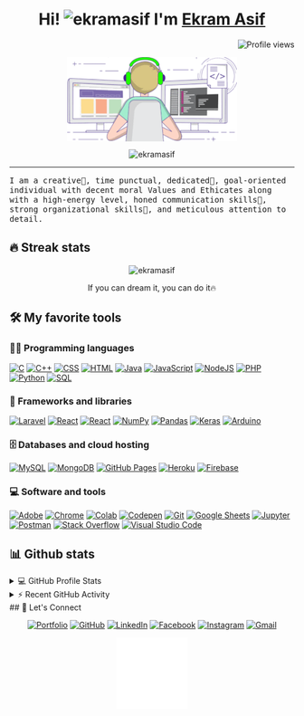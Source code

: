 <h1 align="center">Hi! <img src="https://media.giphy.com/media/hvRJCLFzcasrR4ia7z/giphy.gif" width="30" alt="ekramasif"> I'm <a href="https://ekramasif.github.io/" color="white" target="_blank">Ekram Asif</a></h1>
 <img src="https://gpvc.arturio.dev/ekramasif" alt="Profile views" align='right'/> 
 <a href="https://github.com/ekramasif/ekramasif/"> </a>
<br/>

<p align="center">
  <a href="https://github.com/ekramasif">
    <img align="center" src="coder.gif" width="300">
  </a>
</p>

<p align="center">
  <img src="https://readme-typing-svg.herokuapp.com?color=1AF761&lines=Full+Stack+Web+Developer;AI+%7C%7C+ML+Enthusiastic;Learning+New+Things+Everyday;Never+Stop+Learning!&center=true&width=380&height=45" alt="ekramasif">
</p>
<hr/>

<samp>
I am a creative🎡, time punctual, dedicated🎯, goal-oriented individual with decent moral Values and Ethicates along with a high-energy level, honed communication skills👐, strong organizational skills👮‍, and meticulous attention to detail.
</samp>


## 🔥 Streak stats

<p align="center">
	<img align="center" src="https://github-readme-streak-stats.herokuapp.com?user=ekramasif&theme=tokyonight_duo&hide_border=true" alt="ekramasif" />
  <p align="center"> If you can dream it, you can do it🔥 </p>
</p>


## 🛠️ My favorite tools

### 👨‍💻 Programming languages

<p>
    <a href="#"><img alt="C" src="https://img.shields.io/badge/C%20-%232370ED.svg?logo=c&logoColor=white"></a>
    <a href="#"><img alt="C++" src="https://img.shields.io/badge/C++%20-%2300599C.svg?logo=c%2B%2B&logoColor=white"></a>
    <a href="#"><img alt="CSS" src="https://img.shields.io/badge/CSS%20-%231572B6.svg?logo=css3&logoColor=white"></a>
    <a href="#"><img alt="HTML" src="https://img.shields.io/badge/HTML%20-%23E34F26.svg?logo=html5&logoColor=white"></a>
    <a href="#"><img alt="Java" src="https://img.shields.io/badge/Java-%23007396.svg?logo=java&logoColor=white"></a>
    <a href=""><img alt="JavaScript" src="https://img.shields.io/badge/JavaScript%20-%23F7DF1E.svg?logo=javascript&logoColor=black"></a>
    <a href=""><img alt="NodeJS" src="https://img.shields.io/badge/Node.js%20-%2343853D.svg?logo=node.js&logoColor=white"></a>
    <a href=""><img alt="PHP" src="https://img.shields.io/badge/PHP-%23777BB4.svg?logo=php&logoColor=white"></a>
    <a href=""><img alt="Python" src="https://img.shields.io/badge/Python%20-%2314354C.svg?logo=python&logoColor=white"></a>
    <a href=""><img alt="SQL" src="https://img.shields.io/badge/SQL%20-%23025E8C.svg?logo=amazon-dynamodb&logoColor=white"></a>





### 🧰 Frameworks and libraries

<p>
    <a href="#"><img alt="Laravel" src="https://img.shields.io/badge/laravel%20-%FF2D20.svg?logo=laravel&logoColor=white"></a>
    <a href="#"><img alt="React" src="https://img.shields.io/badge/vuejs-%2335495e.svg?logo=vuedotjs&logoColor=%234FC08D"></a>
    <a href="#"><img alt="React" src="https://img.shields.io/badge/React%20-%2320232a.svg?logo=react&logoColor=%2361DAFB"></a>
    <a href="#"><img alt="NumPy" src="https://img.shields.io/badge/Numpy%20-%23013243.svg?logo=numpy&logoColor=white"></a>
    <a href="#"><img alt="Pandas" src="https://img.shields.io/badge/Pandas%20-%23150458.svg?logo=pandas&logoColor=white"></a>
    <a href="#"><img alt="Keras" src="https://img.shields.io/badge/Keras%20-%23D00000.svg?logo=Keras&logoColor=white"></a>
    <a href="#"><img alt="Arduino" src="https://img.shields.io/badge/-Arduino-00979D?logo=Arduino&logoColor=white"></a>
</p>

### 🗄️ Databases and cloud hosting

<p>
    <a href="#"><img alt="MySQL" src="https://img.shields.io/badge/MySQL-%2300f.svg?logo=mysql&logoColor=white"></a>
    <a href="#"><img alt="MongoDB" src ="https://img.shields.io/badge/MongoDB-%234ea94b.svg?logo=mongodb&logoColor=white"></a>
    <a href="#"><img alt="GitHub Pages" src="https://img.shields.io/badge/GitHub%20Pages-%23327FC7.svg?logo=github&logoColor=white"></a>
    <a href="#"><img alt="Heroku" src="https://img.shields.io/badge/Heroku%20-%23430098.svg?logo=heroku&logoColor=white"></a>
    <a href="#"><img alt="Firebase" src ="https://img.shields.io/badge/Firebase-%23316192.svg?logo=firebase&logoColor=white"></a>
</p>

### 💻 Software and tools

<p>
    <a href="#"><img alt="Adobe" src="https://img.shields.io/badge/Adobe%20-%23FF0000.svg?logo=adobe&logoColor=white"></a>
    <a href="#"><img alt="Chrome" src="https://img.shields.io/badge/Chrome-3DDC84?logo=google-chrome&logoColor=white"></a>
    <a href="#"><img alt="Colab" src="https://img.shields.io/badge/Colab-00b56a.svg?logo=google-colab&logoColor=white"></a>
    <a href="#"><img alt="Codepen" src="https://img.shields.io/badge/Codepen-000000.svg?logo=codepen&logoColor=white"></a>
    <a href="#"><img alt="Git" src="https://img.shields.io/badge/Git%20-%23F05033.svg?logo=git&logoColor=white"></a>
    <a href="#"><img alt="Google Sheets" src="https://img.shields.io/badge/Google%20Sheets%20-%2334A853.svg?logo=google%20sheets&logoColor=white"></a>
    <a href="#"><img alt="Jupyter" src="https://img.shields.io/badge/Jupyter%20-%23F37626.svg?logo=Jupyter&logoColor=white"></a>
    <a href="#"><img alt="Postman" src="https://img.shields.io/badge/Postman-FF6C37?logo=postman&logoColor=white"></a>
    <a href="#"><img alt="Stack Overflow" src="https://img.shields.io/badge/-Stack%20Overflow-FE7A16?logo=stack-overflow&logoColor=white"></a>
    <a href="#"><img alt="Visual Studio Code" src="https://img.shields.io/badge/Visual%20Studio%20Code-0078d7.svg?logo=visual-studio-code&logoColor=white"></a>
</p>

## 📊 Github stats

<details> 
  <summary>💻 GitHub Profile Stats</summary>
  <br/>
    <img alt="Ekram's's Github Stats" src="https://github-readme-stats.vercel.app/api?username=ekramasif&show_icons=true&count_private=true&theme=dark&hide_border=true&title_color=F85D7F&icon_color=F8D866" height="192px"/>
  <img alt="Ekram's's Top Languages" src="https://github-readme-stats.vercel.app/api/top-langs/?username=ekramasif&layout=compact&langs_count=8&theme=dark&hide_border=true&title_color=F85D7F&icon_color=F8D866" height="192px"/>
  <br/>
  <b>Note:</b> Top languages is only a metric of the languages my public code consists of and doesn't reflect experience or skill level.
</details>

<details>
  <summary>⚡ Recent GitHub Activity</summary>
  <br/>
   <img alt="Ekram's's Activity Graph" src="https://activity-graph.herokuapp.com/graph?username=ekramasif&custom_title=ekramasif's%20Contribution%20Graph&bg_color=1F222E&color=F8D866&line=F85D7F&point=FFFFFF&hide_border=true" />
  <br/>
</details>
<!-- Connect -->
## 🙋 Let's Connect
<p align="center">
	<a href="https://ekramasif.github.io/" target="_blank"><img src="https://img.icons8.com/bubbles/50/000000/web.png" alt="Portfolio"/></a>
	<a href="https://github.com/ekramasif" target="_blank"><img src="https://img.icons8.com/bubbles/50/000000/github.png" alt="GitHub"/></a>
	<a href="https://www.linkedin.com/in/ekramasif/" target="_blank"><img src="https://img.icons8.com/bubbles/50/000000/linkedin.png" alt="LinkedIn"/></a>
	<a href="https://www.facebook.com/ekram.asif/" target="_blank"><img src="https://img.icons8.com/bubbles/50/000000/facebook-new.png" alt="Facebook"/></a>
	<a href="https://www.instagram.com/ekram_asif/" target="_blank"><img src="https://img.icons8.com/bubbles/50/000000/instagram.png" alt="Instagram"/></a>
	<a href="mailto:mdekramuddin23@gmail.com" target="_blank"><img src="https://img.icons8.com/bubbles/50/000000/gmail.png" alt="Gmail"/></a>
</p>
<p align="center">
  <a href="https://ekramasif.me">
    <img align="center" src="EkramAsif.gif" width="25%">
  </a>
</p>
